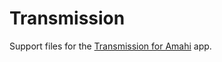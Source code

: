 Transmission
============

Support files for the [Transmission for Amahi](https://www.amahi.org/apps/transmission) app.
